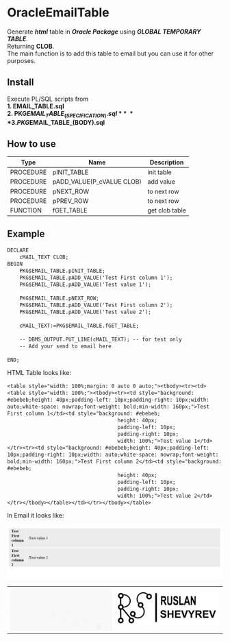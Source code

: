 # OracleEmailTable

Generate ***html*** table in ***Oracle Package*** using ***GLOBAL TEMPORARY TABLE***.\
Returning **CLOB**.\
The main function is to add this table to email but you can use it for other purposes.

## Install

Execute PL/SQL scripts from\
**1. EMAIL_TABLE.sql**\
**2. PKG$EMAIL_TABLE_(SPECIFICATION).sql**\
**3. PKG$EMAIL_TABLE_(BODY).sql**

## How to use

| Type | Name  | Description |
| ------------- | ------------- | ------------- |
|PROCEDURE | pINIT_TABLE  | init table  |
|PROCEDURE | pADD_VALUE(P_cVALUE CLOB)  | add value  |
|PROCEDURE | pNEXT_ROW | to next row |
|PROCEDURE | pPREV_ROW | to next row |
|FUNCTION| fGET_TABLE | get clob table |

## Example

```
DECLARE 
	cMAIL_TEXT CLOB;
BEGIN
  	PKG$EMAIL_TABLE.pINIT_TABLE;	
	PKG$EMAIL_TABLE.pADD_VALUE('Test First column 1');
	PKG$EMAIL_TABLE.pADD_VALUE('Test value 1');
	
	PKG$EMAIL_TABLE.pNEXT_ROW;
	PKG$EMAIL_TABLE.pADD_VALUE('Test First column 2');
	PKG$EMAIL_TABLE.pADD_VALUE('Test value 2');
								
	cMAIL_TEXT:=PKG$EMAIL_TABLE.fGET_TABLE;

	-- DBMS_OUTPUT.PUT_LINE(cMAIL_TEXT); -- for test only
	-- Add your send to email here
	
END;
```

HTML Table looks like:

```
<table style="width: 100%;margin: 0 auto 0 auto;"><tbody><tr><td><table style="width: 100%;"><tbody><tr><td style="background: #ebebeb;height: 40px;padding-left: 10px;padding-right: 10px;width: auto;white-space: nowrap;font-weight: bold;min-width: 160px;">Test First column 1</td><td style="background: #ebebeb;
                        			height: 40px;
                        			padding-left: 10px;
                        			padding-right: 10px;
                        			width: 100%;">Test value 1</td></tr><tr><td style="background: #ebebeb;height: 40px;padding-left: 10px;padding-right: 10px;width: auto;white-space: nowrap;font-weight: bold;min-width: 160px;">Test First column 2</td><td style="background: #ebebeb;
                        			height: 40px;
                        			padding-left: 10px;
                        			padding-right: 10px;
                        			width: 100%;">Test value 2</td></tr></tbody></table></td></tr></tbody></table>

```

In Email it looks like:

<p align="center">
  <img src="https://github.com/Ruslan-Shevyrev/MediaFilesToGitHub/blob/master/OracleEmailTabel/media/OracleEmailTabel1.png" width="700" title="Table Example">
</p>

<table>
  <tr>
    <td valign="center" width="49%"><img src="https://github.com/Ruslan-Shevyrev/Ruslan-Shevyrev/blob/main/logoRS/logo_mini.gif" title="logo"></td>
    <td valign="center" width="49%"><img src="https://github.com/Ruslan-Shevyrev/Ruslan-Shevyrev/blob/main/logoRS/logoRS_FULL.png" title="RuslanShevyrev"></td>
  </tr>
</table>